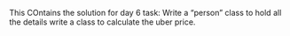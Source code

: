 This COntains the solution for day 6 task:
Write a “person” class to hold all the details
write a class to calculate the uber price.